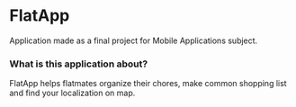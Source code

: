 # FlatApp
Application made as a final project for Mobile Applications subject.

### What is this application about?
FlatApp helps flatmates organize their chores, make common shopping list and find your localization on map.
